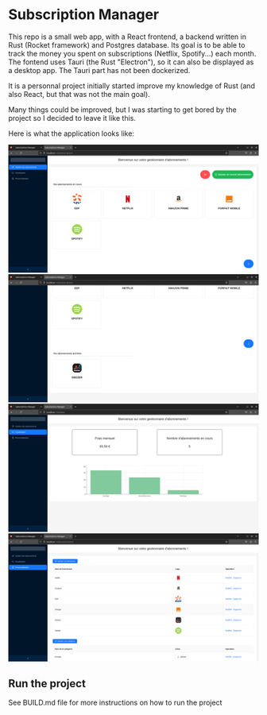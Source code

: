 # Subscription Manager

This repo is a small web app, with a React frontend, a backend written in Rust (Rocket framework) and Postgres database. Its goal is to be able to track the money you spent on subscriptions (Netflix, Spotify...) each month. The fontend uses Tauri (the Rust "Electron"), so it can also be displayed as a desktop app. The Tauri part has not been dockerized.

It is a personnal project initially started improve my knowledge of Rust (and also React, but that was not the main goal).

Many things could be improved, but I was starting to get bored by the project so I decided to leave it like this.

Here is what the application looks like:

![home](screenshots/home.png)
![home2](screenshots/home2.png)
![data](screenshots/data.png)
![manage](screenshots/manage.png)

## Run the project

See BUILD.md file for more instructions on how to run the project

